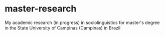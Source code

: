 # master-research
My academic research (in progress) in sociolinguistics for master's degree in the State University of Campinas (Campinas) in Brazil
